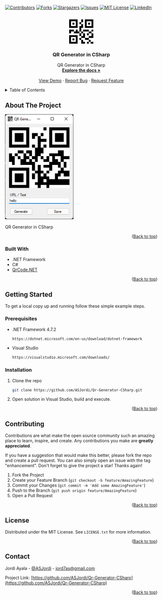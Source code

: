 <div id="top"></div>

<!-- PROJECT SHIELDS -->
<!--
*** I'm using markdown "reference style" links for readability.
*** Reference links are enclosed in brackets [ ] instead of parentheses ( ).
*** See the bottom of this document for the declaration of the reference variables
*** for contributors-url, forks-url, etc. This is an optional, concise syntax you may use.
*** https://www.markdownguide.org/basic-syntax/#reference-style-links
-->
[![Contributors][contributors-shield]][contributors-url]
[![Forks][forks-shield]][forks-url]
[![Stargazers][stars-shield]][stars-url]
[![Issues][issues-shield]][issues-url]
[![MIT License][license-shield]][license-url]
[![LinkedIn][linkedin-shield]][linkedin-url]


<!-- PROJECT LOGO -->
<br />
<div align="center">
  <a href="https://github.com/ASJordi/Qr-Generator-CSharp">
    <img src="icon.png" alt="Logo" width="80" height="80">
  </a>

<h3 align="center">QR Generator in CSharp</h3>

  <p align="center">
    QR Generator in CSharp
    <br />
    <a href="https://github.com/ASJordi/Qr-Generator-CSharp"><strong>Explore the docs »</strong></a>
    <br />
    <br />
    <a href="https://github.com/ASJordi/Qr-Generator-CSharp">View Demo</a>
    ·
    <a href="https://github.com/ASJordi/Qr-Generator-CSharp/issues">Report Bug</a>
    ·
    <a href="https://github.com/ASJordi/Qr-Generator-CSharp/issues">Request Feature</a>
  </p>
</div>

<!-- TABLE OF CONTENTS -->
<details>
  <summary>Table of Contents</summary>
  <ol>
    <li>
      <a href="#about-the-project">About The Project</a>
      <ul>
        <li><a href="#built-with">Built With</a></li>
      </ul>
    </li>
    <li>
      <a href="#getting-started">Getting Started</a>
      <ul>
        <li><a href="#prerequisites">Prerequisites</a></li>
        <li><a href="#installation">Installation</a></li>
      </ul>
    </li>
    <li><a href="#contributing">Contributing</a></li>
    <li><a href="#license">License</a></li>
    <li><a href="#contact">Contact</a></li>
  </ol>
</details>

<!-- ABOUT THE PROJECT -->
## About The Project

[![Product Name Screen Shot][product-screenshot]](https://github.com/ASJordi/Qr-Generator-CSharp)

QR Generator in CSharp 

<p align="right">(<a href="#top">Back to top</a>)</p>

### Built With

* .NET Framework
* C#
* [QrCode.NET](http://qrcodenet.codeplex.com/)
<p align="right">(<a href="#top">Back to top</a>)</p>

<!-- GETTING STARTED -->
## Getting Started

To get a local copy up and running follow these simple example steps.

### Prerequisites

* .NET Framework 4.7.2
  ```sh
  https://dotnet.microsoft.com/en-us/download/dotnet-framework
  ```
* Visual Studio
  ```sh
  https://visualstudio.microsoft.com/downloads/
  ```

### Installation

1. Clone the repo
   ```sh
   git clone https://github.com/ASJordi/Qr-Generator-CSharp.git
   ```
2. Open solution in  Visual Studio, build and execute. 

<p align="right">(<a href="#top">Back to top</a>)</p>

<!-- CONTRIBUTING -->
## Contributing

Contributions are what make the open source community such an amazing place to learn, inspire, and create. Any contributions you make are **greatly appreciated**.

If you have a suggestion that would make this better, please fork the repo and create a pull request. You can also simply open an issue with the tag "enhancement".
Don't forget to give the project a star! Thanks again!

1. Fork the Project
2. Create your Feature Branch (`git checkout -b feature/AmazingFeature`)
3. Commit your Changes (`git commit -m 'Add some AmazingFeature'`)
4. Push to the Branch (`git push origin feature/AmazingFeature`)
5. Open a Pull Request

<p align="right">(<a href="#top">Back to top</a>)</p>


<!-- LICENSE -->
## License

Distributed under the MIT License. See `LICENSE.txt` for more information.

<p align="right">(<a href="#top">Back to top</a>)</p>


<!-- CONTACT -->
## Contact

Jordi Ayala - [@ASJordi](https://twitter.com/ASJordi) - jord7as@gmail.com

Project Link: [https://github.com/ASJordi/Qr-Generator-CSharp](https://github.com/ASJordi/Qr-Generator-CSharp)

<p align="right">(<a href="#top">Back to top</a>)</p>


<!-- MARKDOWN LINKS & IMAGES -->
<!-- https://www.markdownguide.org/basic-syntax/#reference-style-links -->
[contributors-shield]: https://img.shields.io/github/contributors/ASJordi/Qr-Generator-CSharp.svg?style=for-the-badge
[contributors-url]: https://github.com/ASJordi/Qr-Generator-CSharp/graphs/contributors
[forks-shield]: https://img.shields.io/github/forks/ASJordi/Qr-Generator-CSharp.svg?style=for-the-badge
[forks-url]: https://github.com/ASJordi/Qr-Generator-CSharp/network/members
[stars-shield]: https://img.shields.io/github/stars/ASJordi/Qr-Generator-CSharp.svg?style=for-the-badge
[stars-url]: https://github.com/ASJordi/Qr-Generator-CSharp/stargazers
[issues-shield]: https://img.shields.io/github/issues/ASJordi/Qr-Generator-CSharp.svg?style=for-the-badge
[issues-url]: https://github.com/ASJordi/Qr-Generator-CSharp/issues
[license-shield]: https://img.shields.io/github/license/ASJordi/Qr-Generator-CSharp.svg?style=for-the-badge
[license-url]: https://github.com/ASJordi/Qr-Generator-CSharp/blob/main/LICENSE.txt
[linkedin-shield]: https://img.shields.io/badge/-LinkedIn-black.svg?style=for-the-badge&logo=linkedin&colorB=555
[linkedin-url]: https://linkedin.com/in/asjordi/
[product-screenshot]: screenshot.png